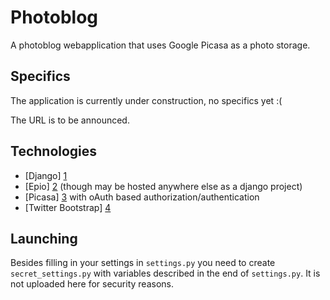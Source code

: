Photoblog
=========

A photoblog webapplication that uses Google Picasa as a photo storage.

Specifics
---------

The application is currently under construction, no specifics yet :(

The URL is to be announced.

Technologies
------------

*  [Django] [1]
*  [Epio] [2] (though may be hosted anywhere else as a django project)
*  [Picasa] [3] with oAuth based authorization/authentication
*  [Twitter Bootstrap] [4]

Launching
---------

Besides filling in your settings in `settings.py` you need to create `secret_settings.py` with variables described in
the end of `settings.py`. It is not uploaded here for security reasons.

  [1]: http://djangoproject.com/              "Django web framework"
  [2]: http://ep.io/                          "Epio WSGI hosting"
  [3]: http://picasaweb.google.com/           "Google Picasa"
  [4]: http://twitter.github.com/bootstrap/   "Twitter Bootstrap UI framework"
